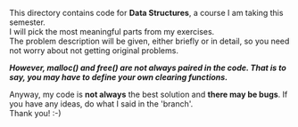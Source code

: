 This directory contains code for **Data Structures**, a course I am taking this semester.  
I will pick the most meaningful parts from my exercises.  
The problem description will be given, either briefly or in detail, so you need not worry about not getting original problems.  

***However, malloc() and free() are not always paired in the code. That is to say, you may have to define your own clearing functions.***   

Anyway, my code is **not always** the best solution and **there may be bugs**. If you have any ideas, do what I said in the 'branch'.  
Thank you! :-)
